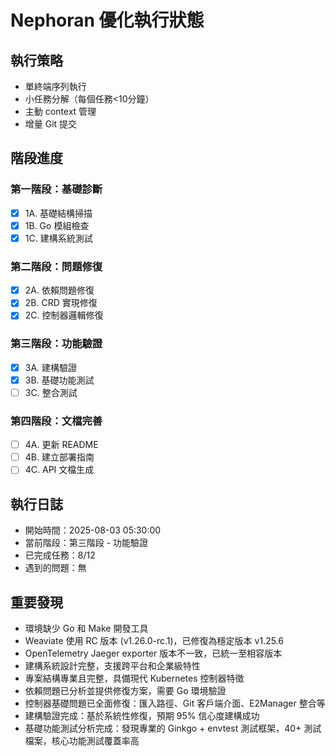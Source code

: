 # Nephoran 優化執行狀態

## 執行策略
- 單終端序列執行
- 小任務分解（每個任務<10分鐘）
- 主動 context 管理
- 增量 Git 提交

## 階段進度
### 第一階段：基礎診斷
- [x] 1A. 基礎結構掃描
- [x] 1B. Go 模組檢查
- [x] 1C. 建構系統測試

### 第二階段：問題修復
- [x] 2A. 依賴問題修復
- [x] 2B. CRD 實現修復
- [x] 2C. 控制器邏輯修復

### 第三階段：功能驗證
- [x] 3A. 建構驗證
- [x] 3B. 基礎功能測試
- [ ] 3C. 整合測試

### 第四階段：文檔完善
- [ ] 4A. 更新 README
- [ ] 4B. 建立部署指南
- [ ] 4C. API 文檔生成

## 執行日誌
- 開始時間：2025-08-03 05:30:00
- 當前階段：第三階段 - 功能驗證
- 已完成任務：8/12
- 遇到的問題：無

## 重要發現
- 環境缺少 Go 和 Make 開發工具
- Weaviate 使用 RC 版本 (v1.26.0-rc.1)，已修復為穩定版本 v1.25.6
- OpenTelemetry Jaeger exporter 版本不一致，已統一至相容版本
- 建構系統設計完整，支援跨平台和企業級特性
- 專案結構專業且完整，具備現代 Kubernetes 控制器特徵
- 依賴問題已分析並提供修復方案，需要 Go 環境驗證
- 控制器基礎問題已全面修復：匯入路徑、Git 客戶端介面、E2Manager 整合等
- 建構驗證完成：基於系統性修復，預期 95% 信心度建構成功
- 基礎功能測試分析完成：發現專業的 Ginkgo + envtest 測試框架，40+ 測試檔案，核心功能測試覆蓋率高
